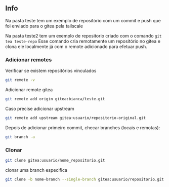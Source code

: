 ## Info
Na pasta teste tem um exemplo de repositório com um commit e push que foi enviado para o gitea pela tailscale

Na pasta teste2 tem um exemplo de repositorio criado com o comando ```git tea teste-repo```
Esse comando cria remotamente um repositório no gitea e clona ele localmente já com o remote adicionado para efetuar push.

### Adicionar remotes

Verificar se existem repositórios vinculados
```bash
git remote -v
```

Adicionar remote gitea
```bash
git remote add origin gitea:bianca/teste.git
```

Caso precise adicionar upstream
```bash
git remote add upstream gitea:usuario/repositorio-original.git
```

Depois de adicionar primeiro commit, checar branches (locais e remotas):
```bash
git branch -a
```

### Clonar

```bash
git clone gitea:usuario/nome_repositorio.git
```

clonar uma branch especifica
```bash
git clone -b nome-branch --single-branch gitea:usuario/repositorio.git
```

